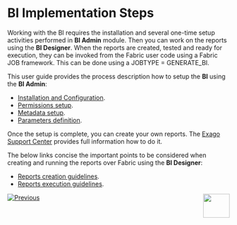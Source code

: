 # BI Implementation Steps 

Working with the BI requires the installation and several one-time setup activities performed in **BI Admin** module. Then you can work on the reports using the **BI Designer**. When the reports are created, tested and ready for execution, they can be invoked from the Fabric user code using a Fabric JOB framework. This can be done using a JOBTYPE = GENERATE_BI.

This user guide provides the process description how to setup the **BI** using the **BI Admin**:

* [Installation and Configuration](01_Installation.md).
* [Permissions setup](02_Permissions_Setup.md).
* [Metadata setup](03_Metadata_Setup).
* [Parameters definition](04_parameters.md).

Once the setup is complete, you can create your own reports. The [Exago Support Center](https://support.exagoinc.com/hc/en-us) provides full information how to do it.

The below links concise the important points to be considered when creating and running the reports over Fabric using the **BI Designer**:

* [Reports creation guidelines](05_report_creation_guidelines.md).
* [Reports execution guidelines](06_report_execution_guidelines.md).



[![Previous](/articles/images/Previous.png)](00_BI_integration.md)[<img align="right" width="60" height="54" src="/articles/images/Next.png">](01_Installation.md) 
